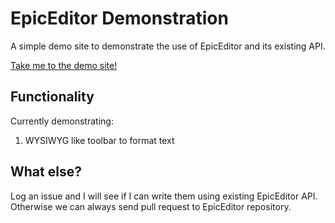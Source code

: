 # EpicEditor Demonstration

A simple demo site to demonstrate the use of EpicEditor and its existing API.

[Take me to the demo site!](http://epiceditor-demos.herokuapp.com/)

## Functionality

Currently demonstrating:

1. WYSIWYG like toolbar to format text

## What else?

Log an issue and I will see if I can write them using existing EpicEditor API.
Otherwise we can always send pull request to EpicEditor repository.